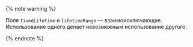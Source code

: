 {% note warning %}

Поля `fixedLifetime` и `lifetimeRange` — взаимоисключающие. Использование одного делает невозможным использование другого.

{% endnote %}

